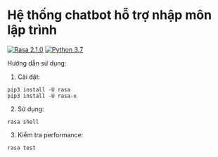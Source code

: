 # Hệ thống chatbot hỗ trợ nhập môn lập trình
[![Rasa 2.1.0](https://img.shields.io/badge/Rasa-2.1.0-blueviolet)](https://github.com/RasaHQ/rasa/tree/2.1.x)
[![Python 3.7](https://img.shields.io/badge/Python-3.7-3776AB)](https://www.python.org/downloads/release/python-370/)

Hướng dẫn sử dụng:
1) Cài đặt:
```
pip3 install -U rasa
pip3 install -U rasa-x
```
2) Sử dụng:
```
rasa shell
```
3) Kiểm tra performance:
```
rasa test
```
